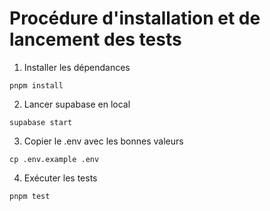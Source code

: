 # Procédure d'installation et de lancement des tests

1. Installer les dépendances

```
pnpm install
```

2. Lancer supabase en local

```
supabase start
```

3. Copier le .env avec les bonnes valeurs

```
cp .env.example .env
```

4. Exécuter les tests

```
pnpm test
```
